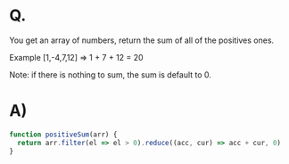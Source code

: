 # Q.
You get an array of numbers, return the sum of all of the positives ones.

Example [1,-4,7,12] => 1 + 7 + 12 = 20

Note: if there is nothing to sum, the sum is default to 0.

# A)
```js
function positiveSum(arr) {
  return arr.filter(el => el > 0).reduce((acc, cur) => acc + cur, 0)
}
